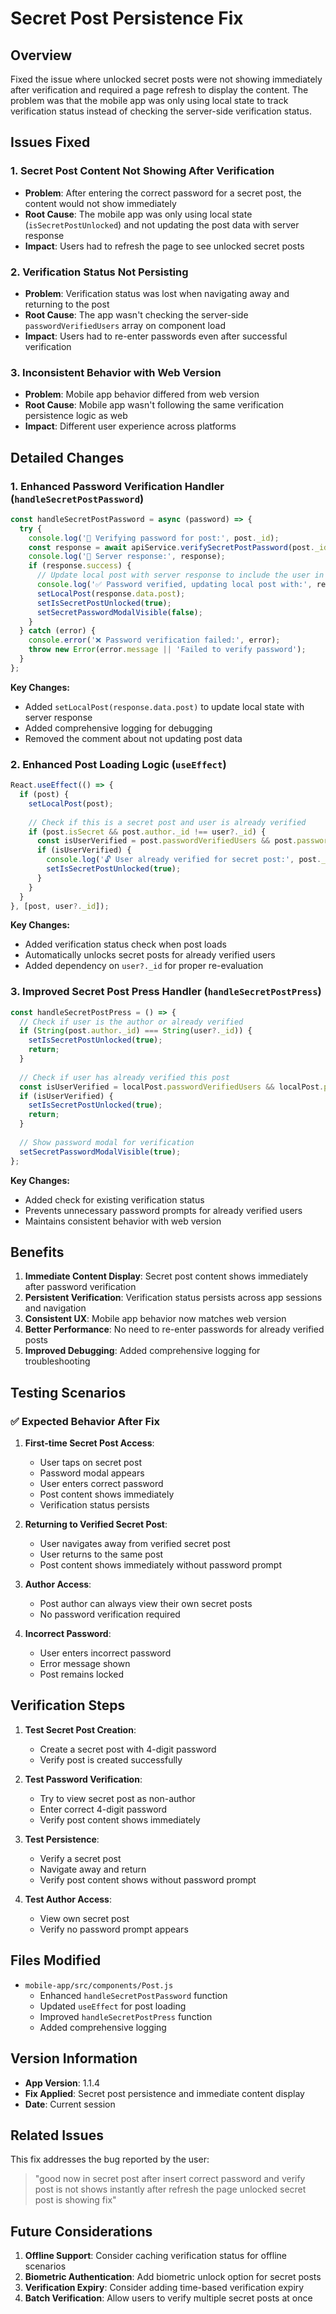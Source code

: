 # Secret Post Persistence Fix

## Overview
Fixed the issue where unlocked secret posts were not showing immediately after verification and required a page refresh to display the content. The problem was that the mobile app was only using local state to track verification status instead of checking the server-side verification status.

## Issues Fixed

### 1. Secret Post Content Not Showing After Verification
- **Problem**: After entering the correct password for a secret post, the content would not show immediately
- **Root Cause**: The mobile app was only using local state (`isSecretPostUnlocked`) and not updating the post data with server response
- **Impact**: Users had to refresh the page to see unlocked secret posts

### 2. Verification Status Not Persisting
- **Problem**: Verification status was lost when navigating away and returning to the post
- **Root Cause**: The app wasn't checking the server-side `passwordVerifiedUsers` array on component load
- **Impact**: Users had to re-enter passwords even after successful verification

### 3. Inconsistent Behavior with Web Version
- **Problem**: Mobile app behavior differed from web version
- **Root Cause**: Mobile app wasn't following the same verification persistence logic as web
- **Impact**: Different user experience across platforms

## Detailed Changes

### 1. Enhanced Password Verification Handler (`handleSecretPostPassword`)
```javascript
const handleSecretPostPassword = async (password) => {
  try {
    console.log('🔐 Verifying password for post:', post._id);
    const response = await apiService.verifySecretPostPassword(post._id, password);
    console.log('🔐 Server response:', response);
    if (response.success) {
      // Update local post with server response to include the user in passwordVerifiedUsers
      console.log('✅ Password verified, updating local post with:', response.data.post);
      setLocalPost(response.data.post);
      setIsSecretPostUnlocked(true);
      setSecretPasswordModalVisible(false);
    }
  } catch (error) {
    console.error('❌ Password verification failed:', error);
    throw new Error(error.message || 'Failed to verify password');
  }
};
```

**Key Changes:**
- Added `setLocalPost(response.data.post)` to update local state with server response
- Added comprehensive logging for debugging
- Removed the comment about not updating post data

### 2. Enhanced Post Loading Logic (`useEffect`)
```javascript
React.useEffect(() => {
  if (post) {
    setLocalPost(post);
    
    // Check if this is a secret post and user is already verified
    if (post.isSecret && post.author._id !== user?._id) {
      const isUserVerified = post.passwordVerifiedUsers && post.passwordVerifiedUsers.includes(user?._id);
      if (isUserVerified) {
        console.log('🔓 User already verified for secret post:', post._id);
        setIsSecretPostUnlocked(true);
      }
    }
  }
}, [post, user?._id]);
```

**Key Changes:**
- Added verification status check when post loads
- Automatically unlocks secret posts for already verified users
- Added dependency on `user?._id` for proper re-evaluation

### 3. Improved Secret Post Press Handler (`handleSecretPostPress`)
```javascript
const handleSecretPostPress = () => {
  // Check if user is the author or already verified
  if (String(post.author._id) === String(user?._id)) {
    setIsSecretPostUnlocked(true);
    return;
  }
  
  // Check if user has already verified this post
  const isUserVerified = localPost.passwordVerifiedUsers && localPost.passwordVerifiedUsers.includes(user?._id);
  if (isUserVerified) {
    setIsSecretPostUnlocked(true);
    return;
  }
  
  // Show password modal for verification
  setSecretPasswordModalVisible(true);
};
```

**Key Changes:**
- Added check for existing verification status
- Prevents unnecessary password prompts for already verified users
- Maintains consistent behavior with web version

## Benefits

1. **Immediate Content Display**: Secret post content shows immediately after password verification
2. **Persistent Verification**: Verification status persists across app sessions and navigation
3. **Consistent UX**: Mobile app behavior now matches web version
4. **Better Performance**: No need to re-enter passwords for already verified posts
5. **Improved Debugging**: Added comprehensive logging for troubleshooting

## Testing Scenarios

### ✅ Expected Behavior After Fix

1. **First-time Secret Post Access**:
   - User taps on secret post
   - Password modal appears
   - User enters correct password
   - Post content shows immediately
   - Verification status persists

2. **Returning to Verified Secret Post**:
   - User navigates away from verified secret post
   - User returns to the same post
   - Post content shows immediately without password prompt

3. **Author Access**:
   - Post author can always view their own secret posts
   - No password verification required

4. **Incorrect Password**:
   - User enters incorrect password
   - Error message shown
   - Post remains locked

## Verification Steps

1. **Test Secret Post Creation**:
   - Create a secret post with 4-digit password
   - Verify post is created successfully

2. **Test Password Verification**:
   - Try to view secret post as non-author
   - Enter correct 4-digit password
   - Verify post content shows immediately

3. **Test Persistence**:
   - Verify a secret post
   - Navigate away and return
   - Verify post content shows without password prompt

4. **Test Author Access**:
   - View own secret post
   - Verify no password prompt appears

## Files Modified

- `mobile-app/src/components/Post.js`
  - Enhanced `handleSecretPostPassword` function
  - Updated `useEffect` for post loading
  - Improved `handleSecretPostPress` function
  - Added comprehensive logging

## Version Information

- **App Version**: 1.1.4
- **Fix Applied**: Secret post persistence and immediate content display
- **Date**: Current session

## Related Issues

This fix addresses the bug reported by the user:
> "good now in secret post after insert correct password and verify post is not shows instantly after refresh the page unlocked secret post is showing fix"

## Future Considerations

1. **Offline Support**: Consider caching verification status for offline scenarios
2. **Biometric Authentication**: Add biometric unlock option for secret posts
3. **Verification Expiry**: Consider adding time-based verification expiry
4. **Batch Verification**: Allow users to verify multiple secret posts at once 